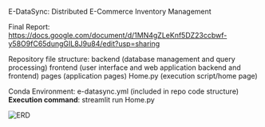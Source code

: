 E-DataSync: Distributed E-Commerce Inventory Management

Final Report: https://docs.google.com/document/d/1MN4gZLeKnf5DZ23ccbwf-y58O9fC65dungGIL8J9u84/edit?usp=sharing

Repository file structure:
backend (database management and query processing)
frontend (user interface and web application backend and frontend)
pages (application pages)
Home.py (execution script/home page)

Conda Environment: e-datasync.yml (included in repo code structure)
**Execution command**: streamlit run Home.py

![ERD](https://github.com/hjang8659/E-DataSync-Distributed-E-Commerce-Inventory-Management/assets/156507308/728b16f3-c5da-4007-b69c-d8f05fc48eed)
